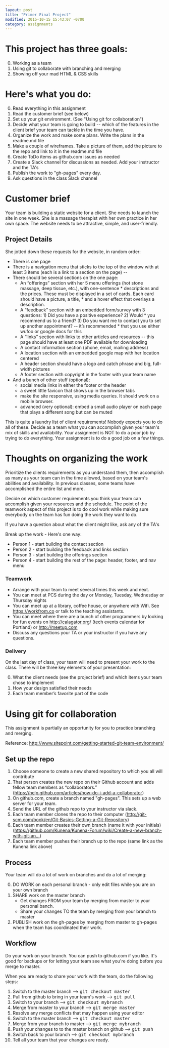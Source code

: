 ```yaml
---
layout: post
title: "Primer Final Project"
modified: 2015-10-15 15:43:07 -0700
category: assignments
---
```

# This project has three goals:


0. Working as a team
0. Using git to collaborate with branching and merging
0. Showing off your mad HTML & CSS skills

Here's what you do:
===================

0. Read everything in this assignment
0. Read the customer brief (see below)
0. Set up your git environment. (See "Using git for collaboration")
0. Decide what your team is going to build -- which of the features in the client brief your team can tackle in the time you have.
0. Organize the work and make some plans. Write the plans in the readme.md file
0. Make a couple of wireframes. Take a picture of them, add the picture to the repo and link to it in the readme.md file
0. Create ToDo items as github.com issues as needed
0. Create a Slack channel for discussions as needed. Add your instructor and the TA's
0. Publish the work to "gh-pages" every day.
0. Ask questions in the class Slack channel


# Customer brief


Your team is building a static website for a client. She needs to launch the site in one week. She is a massage therapist with her own practice in her own space. The website needs to be attractive, simple, and user-friendly.


## Project Details

She jotted down these requests for the website, in random order:

* There is one page
* There is a navigation menu that sticks to the top of the window with at least 3 items (each is a link to a section on the page) --
* There should be several sections on the one page:
    * An “offerings” section with her 5 menu offerings (hot stone massage, deep tissue, etc.), with one-sentence * descriptions and the prices. These must be displayed in a set of cards. Each card should have a picture, a title, * and a hover effect that overlays a description.
    * A “feedback” section with an embedded form/survey with 3 questions: 1) Did you have a positive experience? 2) Would * you recommend us to a friend? 3) Do you want me to contact you to set up another appointment? -- it’s recommended * that you use either wufoo or google docs for this
    * A “links” section with links to other articles and resources -- this page should have at least one PDF available for downloading
    * A contact information section (phone, email, mailing address)
    * A location section with an embedded google map with her location centered
    * A header section should have a logo and catch phrase and big, full-width pictures
    * A footer section with copyright in the footer with your team name
* And a bunch of other stuff (optional):
    * social media links in either the footer or the header
    * a sweet little favicon that shows up in the browser tabs
    * make the site responsive, using media queries. It should work on a mobile browser.
    * advanced (very optional): embed a small audio player on each page that plays a different song but can be muted


This is quite a laundry list of client requirements! Nobody expects you to do all of these. Decide as a team what you can accomplish given your team's mix of skills and availability. Your assignment is NOT to do a poor job by trying to do everything. Your assignment is to do a good job on a few things.

# Thoughts on organizing the work

Prioritize the clients requirements as you understand them, then accomplish as many as your team can in the time allowed, based on your team's abilities and availability. In previous classes, some teams have accomplished the entire list and more.

Decide on which customer requirements you think your team can accomplish given your resources and the schedule. The point of the teamwork aspect of this project is to do cool work while making sure everybody on the team has fun doing the work they want to do.

If you have a question about what the client might like, ask any of the TA's

Break up the work - Here's one way:

* Person 1 - start building the contact section
* Person 2 - start building the feedback and links section
* Person 3 - start building the offerings section
* Person 4 - start building the rest of the page: header, footer, and nav menu

### Teamwork

* Arrange with your team to meet several times this week and next.
* You can meet at PCS during the day or Monday, Tuesday, Wednesday or Thursday nights
* You can meet up at a library, coffee house, or anywhere with Wifi. See https://workfrom.co or talk to the teaching assistants.
* You can meet where there are a bunch of other programmers by looking for fun events on http://calagator.org/ (tech events calendar for Portland) or http://meetup.com
* Discuss any questions  your TA or your instructor if you have any questions.

### Delivery

On the last day of class, your team will need to present your work to the class. There will be three key elements of your presentation:

0. What the client needs (see the project brief) and which items your team chose to implement
0. How your design satisfied their needs
0. Each team member’s favorite part of the code


# Using git for collaboration
This assignment is partially an opportunity for you to practice branching and merging.

Reference: http://www.sitepoint.com/getting-started-git-team-environment/

## Set up the repo

1. Choose someone to create a new shared repository to which you all will contribute
1. That person creates the new repo on their Github account and adds fellow team members as “collaborators.”  (https://help.github.com/articles/how-do-i-add-a-collaborator)
1. On github.com, create a branch named "gh-pages". This sets up a web server for your team.
1. Send the URL of the github repo to your instructor via slack.
1. Each team member clones the repo to their computer (http://git-scm.com/book/en/Git-Basics-Getting-a-Git-Repository)
1. Each team member creates their own branch (name it with your initials)  (https://github.com/Kunena/Kunena-Forum/wiki/Create-a-new-branch-with-git-an…)
1. Each team member pushes their branch up to the repo (same link as the Kunena link above)

## Process

Your team will do a lot of work on branches and do a lot of merging:

0. DO WORK on each personal branch - only edit files while you are on your own branch
0. SHARE work on the master branch
   * Get changes FROM your team by merging from master to your personal banch.
   * Share your changes TO the team by merging from your branch to master
0. PUBLISH work on the gh-pages by merging from master to gh-pages when the team has coordinated their work.

## Workflow

Do your work on your branch. You can push to github.com if you like. It's good for backups or for letting your team see what you're doing before you merge to master.

When you are ready to share your work with the team, do the following steps:

1. Switch to the master branch --> <kbd>git checkout master</kbd>
1. Pull from github to bring in your team's work --> <kbd>git pull</kbd>
1. Switch to your branch --> <kbd>git checkout mybranch</kbd>
1. Merge from master to your branch --> <kbd>git merge master</kbd>
1. Resolve any merge conflicts that may happen using your editor
1. Switch to the master branch --> <kbd>git checkout master</kbd>
1. Merge from your branch to master --> <kbd>git merge mybranch</kbd>
1. Push your changes to to the master branch on github --> <kbd>git push</kbd>
1. Switch back to your branch --> <kbd>git checkout mybranch</kbd>
1. Tell all your team that your changes are ready.
